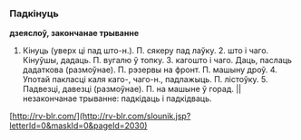 ### Падкінуць
**дзеяслоў, закончанае трыванне**

1. Кінуць (уверх ці пад што-н.). П. сякеру пад лаўку. 2. што і чаго. Кінуўшы, дадаць. П. вугалю ў топку. З. кагошто і чаго. Даць, паслаць дадаткова (размоўнае). П. рэзервы на фронт. П. машыну дроў. 4. Употай пакласці каля каго-, чаго-н., падлажыць. П. лістоўку. 5. Падвезці, давезці (размоўнае). П. на машыне ў горад. || незакончанае трыванне: падкідаць і падкідваць.

<a rel="author">[http://rv-blr.com/](http://rv-blr.com/slounik.jsp?letterId=0&maskId=0&pageId=2030)</a>
